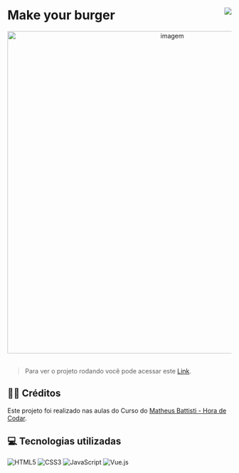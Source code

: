 # Make your burger <img align="right" src="https://img.shields.io/static/v1?label=STATUS&message=Está %20Pronto &color=green&style=for-the-badge"/>

<div align="center" >
    <img width="725rem" src="https://servidor-estaticos-ten.vercel.app/make1.png" alt="imagem">
</div> 
<br>

> Para ver o projeto rodando você pode acessar este [Link](https://make-your-burger-two.vercel.app/).



<h2>👨‍🏫 Créditos</h2>
<p>Este projeto foi realizado nas aulas do Curso do  <a target="_blank" href="https://www.youtube.com/watch?v=wsAQQioPIJs&list=PLnDvRpP8BnezDglaAvtWgQXzsOmXUuRHL&ab_channel=MatheusBattisti-HoradeCodar">Matheus Battisti - Hora de Codar</a>.</p>

<h2>💻 Tecnologias utilizadas</h2>

<div style="display: inline_block">

  ![HTML5](https://img.shields.io/badge/html5-%23E34F26.svg?style=for-the-badge&logo=html5&logoColor=white)
  ![CSS3](https://img.shields.io/badge/css3-%231572B6.svg?style=for-the-badge&logo=css3&logoColor=white)
  ![JavaScript](https://img.shields.io/badge/javascript-%23323330.svg?style=for-the-badge&logo=javascript&logoColor=%23F7DF1E)
  ![Vue.js](https://img.shields.io/badge/vuejs-%2335495e.svg?style=for-the-badge&logo=vuedotjs&logoColor=%234FC08D)
  
</div>
